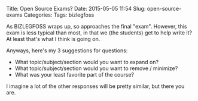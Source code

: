 Title: Open Source Exams?
Date: 2015-05-05 11:54
Slug: open-source-exams
Categories: 
Tags: bizlegfoss

As BIZLEGFOSS wraps up, so approaches the final "exam". However, this exam is less typical than most, in that we (the students) get to help write it? At least that's what I think is going on.

Anyways, here's my 3 suggestions for questions:

- What topic/subject/section would you want to expand on?
- What topic/subject/section would you want to remove / minimize?
- What was your least favorite part of the course?

I imagine a lot of the other responses will be pretty similar, but there you are.